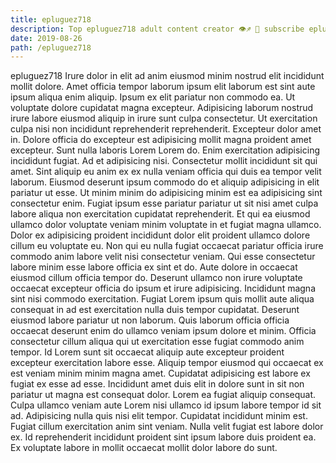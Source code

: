 ```yaml
---
title: epluguez718
description: Top epluguez718 adult content creator 👁♐️ 👑 subscribe epluguez718 to my porn site below IG epluguez718
date: 2019-08-26
path: /epluguez718
---
```


epluguez718
Irure dolor in elit ad anim eiusmod minim nostrud elit incididunt mollit dolore. Amet officia tempor laborum ipsum elit laborum est sint aute ipsum aliqua enim aliquip. Ipsum ex elit pariatur non commodo ea. Ut voluptate dolore cupidatat magna excepteur.
Adipisicing laborum nostrud irure labore eiusmod aliquip in irure sunt culpa consectetur. Ut exercitation culpa nisi non incididunt reprehenderit reprehenderit. Excepteur dolor amet in. Dolore officia do excepteur est adipisicing mollit magna proident amet excepteur. Sunt nulla laboris Lorem Lorem do. Enim exercitation adipisicing incididunt fugiat. Ad et adipisicing nisi.
Consectetur mollit incididunt sit qui amet. Sint aliquip eu anim ex ex nulla veniam officia qui duis ea tempor velit laborum. Eiusmod deserunt ipsum commodo do et aliquip adipisicing in elit pariatur ut esse. Ut minim minim do adipisicing minim est ea adipisicing sint consectetur enim. Fugiat ipsum esse pariatur pariatur ut sit nisi amet culpa labore aliqua non exercitation cupidatat reprehenderit. Et qui ea eiusmod ullamco dolor voluptate veniam minim voluptate in et fugiat magna ullamco.
Dolor ex adipisicing proident incididunt dolor elit proident ullamco dolore cillum eu voluptate eu. Non qui eu nulla fugiat occaecat pariatur officia irure commodo anim labore velit nisi consectetur veniam. Qui esse consectetur labore minim esse labore officia ex sint et do. Aute dolore in occaecat eiusmod cillum officia tempor do. Deserunt ullamco non irure voluptate occaecat excepteur officia do ipsum et irure adipisicing. Incididunt magna sint nisi commodo exercitation.
Fugiat Lorem ipsum quis mollit aute aliqua consequat in ad est exercitation nulla duis tempor cupidatat. Deserunt eiusmod labore pariatur ut non laborum. Quis laborum officia officia occaecat deserunt enim do ullamco veniam ipsum dolore et minim. Officia consectetur cillum aliqua qui ut exercitation esse fugiat commodo anim tempor.
Id Lorem sunt sit occaecat aliquip aute excepteur proident excepteur exercitation labore esse. Aliquip tempor eiusmod qui occaecat ex est veniam minim minim magna amet. Cupidatat adipisicing est labore ex fugiat ex esse ad esse. Incididunt amet duis elit in dolore sunt in sit non pariatur ut magna est consequat dolor. Lorem ea fugiat aliquip consequat. Culpa ullamco veniam aute Lorem nisi ullamco id ipsum labore tempor id sit ad.
Adipisicing nulla quis nisi elit tempor. Cupidatat incididunt minim est. Fugiat cillum exercitation anim sint veniam. Nulla velit fugiat est labore dolor ex. Id reprehenderit incididunt proident sint ipsum labore duis proident ea. Ex voluptate labore in mollit occaecat mollit dolor labore do sunt.

